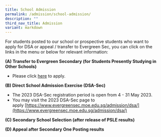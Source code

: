 ```yaml
---
title: School Admission
permalink: /admission/school-admission/
description: ""
third_nav_title: Admission
variant: markdown
---
```

For students posted to our school or prospective students who want to apply for DSA or appeal / transfer to Evergreen Sec, you can click on the links in the menu or below for relevant information:

**(A) Transfer to Evergreen Secondary (for Students Presently Studying in Other Schools)**

*  Please click [here](https://form.gov.sg/636c4e8d53cf9a0011d88bc4) to apply.

**(B) Direct School Admission Exercise (DSA-Sec)**

*   The 2023 DSA-Sec registration period is open from 4 - 31 May 2023.
*   You may visit the 2023 DSA-Sec page to apply [https://www.evergreensec.moe.edu.sg/admission/dsa/](https://www.evergreensec.moe.edu.sg/admission/dsa/)

**(C) Secondary School Selection (after release of PSLE results)**

**(D) Appeal after Secondary One Posting results**